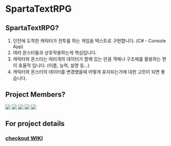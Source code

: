 # SpartaTextRPG

## SpartaTextRPG?
1. 던전에 도착한 캐릭터가 전투를 하는 게임을 텍스트로 구현합니다. (C# - Console App)
2. 여러 몬스터들과 상호작용하는게 핵심입니다.
3. 캐릭터와 몬스터는 여러개의 데이터가 함께 있는 만큼 객체나 구조체를 활용하는 편이 효율적 입니다.
(이름, 능력, 설명 등…)
4. 캐릭터와 몬스터의 데이터를 변경했을때 어떻게 유지되는가에 대한 고민이 되면 좋습니다.


## Project Members?

<a href="https://github.com/wlgns5518"><img src="https://img.shields.io/badge/Github-wlgns5518-blue?logo=github&style=for-the-badge"/></a>
<a href="https://github.com/sskesu"><img src="https://img.shields.io/badge/Github-sskesu-blue?logo=github&style=for-the-badge"/></a>
<a href="https://github.com/oeto2"><img src="https://img.shields.io/badge/Github-oeto2-blue?logo=github&style=for-the-badge"/></a>
<a href="https://github.com/100wodud"><img src="https://img.shields.io/badge/Github-100wodud-blue?logo=github&style=for-the-badge"/></a>
<a href="https://github.com/Leah001025"><img src="https://img.shields.io/badge/Github-Leah001025-blue?logo=github&style=for-the-badge"/></a>


## For project details

### [checkout WIKI](https://github.com/oeto2/SpartaTextRPG_10/wiki)
